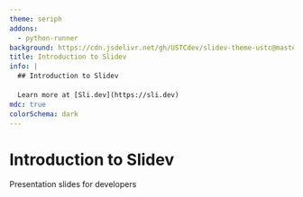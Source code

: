 ```yaml
---
theme: seriph
addons:
  - python-runner
background: https://cdn.jsdelivr.net/gh/USTCdev/slidev-theme-ustc@master/assets/backgrounds/bg3.jpg
title: Introduction to Slidev
info: |
  ## Introduction to Slidev 

  Learn more at [Sli.dev](https://sli.dev)
mdc: true
colorSchema: dark
---
```


# Introduction to Slidev

<div />

<div op-80>
Presentation slides for developers
</div>

<div abs-br m-6 text-xl>
  <a href="https://github.com/slidevjs/slidev" target="_blank" class="slidev-icon-btn !border-none">
    <carbon:logo-github />
  </a>
</div>

<!-- to preload the modules -->
<Demo hidden />


---
transition: fade-out
layout: intro
class: mx-10
---

# \_Kerman {.font-mono.text-primary}

<div class="leading-8 opacity-80">
Slidev 团队成员 <br>
USTC 本科 2023级
</div>

<div my-16 w-min grid="~ cols-[40px_1fr] gap-y4" items-center justify-center ml--3>
  <div i-ri-github-line op50 ma text-xl/>
  <div><a href="https://github.com/KermanX" target="_blank">github.com/KermanX</a></div>
  <div i-ri-twitter-x-line op50 ma text-xl/>
  <div><a href="https://x.com/KermanX_" target="_blank">x.com/KermanX_</a></div>
  <div i-ri-bluesky-line op50 ma text-xl/>
  <div><a href="https://bsky.app/profile/kermanx.github.io" target="_blank">bsky.app/profile/KermanX.github.io</a></div>
</div>

<img src="./assets/avatar.jpg" rounded-full w-46 abs-tr mt-24 mr-48/>

<div flex="~ gap2">

</div>

---
transition: fade-out
layout: section
---

<div text-5xl pb-2>

Yet Another 

</div>

# Slides Maker?

---
layout: none
zoom: 0.8
preload: false
---

<Demo />

---
transition: slide-left
---

# Math?

Supports $\KaTeX$, a subset of $\LaTeX$.

$$ {1|2|3|4|all}
\begin{aligned}
\nabla \cdot \vec{E} &= \frac{\rho}{\varepsilon_0} \\
\nabla \cdot \vec{B} &= 0 \\
\nabla \times \vec{E} &= -\frac{\partial\vec{B}}{\partial t} \\
\nabla \times \vec{B} &= \mu_0\vec{J} + \mu_0\varepsilon_0\frac{\partial\vec{E}}{\partial t}
\end{aligned}
$$

---
transition: slide-left
---

# Graph?

<div />

<div grid grid-cols-2 gap-12>
<div>

````md
  ```mermaid
  graph TB
    A[Start] --> B{Is it working?}
    B -- Yes --> C[Continue]
    B -- No --> D[Fix it]
    D --> B
  ```
````

</div>

```mermaid
graph TB
  A[Start] --> B{Is it working?}
  B -- Yes --> C[Continue]
  B -- No --> D[Fix it]
  D --> B
```

</div>

---
clicks: 3
transition: slide-left
---

# Code? <span v-click="2"> Even editable! </span>

<div v-show="$clicks < 2">

````md magic-move
```cpp
#include <stdio.h>

int main() {
  printf("Hello, Slidev!\n");

  for (int i = 0; i < 10; i++) {
    printf("%d\n", i);
  }
}
```

```cpp
#include <iostream>

int main() {
  std::cout << "Hello, Slidev!" << std::endl;

  for (int i : std::views::iota(0, 10)) {
    std::cout << i << std::endl;
  }
}
```
````

</div>

<div v-show="$clicks >= 2">

```ts {monaco}
import { ref, watchEffect } from 'vue'

const a = ref(1)

watchEffect(() => {
  console.log(a.value)
})
```

</div>

---
transition: slide-left
---

# Interactivity?

<Connections class="mt-4"/>

<!-- <iframe v-click fixed right-0 w-120 h-68 top-30  src="https://sli.dev" ></iframe> -->

<iframe v-click fixed right-10 w-120 h-68 top-30 bottom-0  src="https://www.youtube.com/embed/dQw4w9WgXcQ?si=hCnWGH-S8ML-hjau" title="YouTube video player" frameborder="0" allow="accelerometer; autoplay; clipboard-write; encrypted-media; gyroscope; picture-in-picture; web-share" referrerpolicy="strict-origin-when-cross-origin" allowfullscreen></iframe>

---
transition: fade-out
---

# Animation & 3D?

<div class="w-60 relative">
  <div class="relative w-40 h-40">
    <img
      v-motion
      :initial="{ x: 800, y: -100, scale: 1.5, rotate: -50 }"
      :enter="final"
      class="absolute inset-0"
      src="https://sli.dev/logo-square.png"
      alt=""
    />
    <img
      v-motion
      :initial="{ y: 500, x: -100, scale: 2 }"
      :enter="final"
      class="absolute inset-0"
      src="https://sli.dev/logo-circle.png"
      alt=""
    />
    <img
      v-motion
      :initial="{ x: 600, y: 400, scale: 2, rotate: 100 }"
      :enter="final"
      class="absolute inset-0"
      src="https://sli.dev/logo-triangle.png"
      alt=""
    />
  </div>

  <div
    class="text-5xl absolute top-14 left-40 text-[#2B90B6] -z-1"
    v-motion
    :initial="{ x: -80, opacity: 0}"
    :enter="{ x: 0, opacity: 1, transition: { delay: 2000, duration: 1000 } }">
    Slidev
  </div>
</div>


<div v-drag="[474,126,489,410]" v-motion :initial="{opacity: 0}" :enter="{ opacity: 1, transition: { delay: 3000, duration: 2000 } }">
<TresCanvas v-bind="state">
  <Scene />
</TresCanvas>
<div op-80 abs-br>
by <span italic>Alvaro Saburido</span>
</div>
</div>


<!-- vue script setup scripts can be directly used in markdown, and will only affects current page -->
<script setup lang="ts">
const final = {
  x: 0,
  y: 0,
  rotate: 0,
  scale: 1,
  transition: {
    type: 'spring',
    damping: 10,
    stiffness: 20,
    mass: 2
  }
}

import { TresCanvas } from '@tresjs/core';
import { onMounted, reactive, ref } from 'vue';
import { BasicShadowMap, NoToneMapping, SRGBColorSpace } from 'three';
import Scene from './components/Scene.vue';

const state = reactive({
	alpha: true,
	transparent: true,
	shadowMapType: BasicShadowMap,
	outputColorSpace: SRGBColorSpace,
	toneMapping: NoToneMapping,
});
</script>

---
transition: fade-out
---

# Open Source & Free!

<div />

#### 假设：

- 学生 (USTC)
- 没有/几乎没有 JavaScript / HTML / CSS 经验

<div h-2 />

#### 目标：

- 对于学术报告，提高制作效率：
    - 学术幻灯片只需要排版和代码展示，基于文本的方式最为高效
    - 专注于文本内容，自带优雅的样式
- 对于演讲，使你的幻灯片更吸引人
    - 制作可交互的幻灯片
    - Slidev is Hackable，只有想象力是限制


---
layout: section
transition: fade-out
---

<h1>
<span class="text-white!"> Your First </span>
<span class="slidev"> Slidev </span>
</h1>

<style>
.slidev {
  background-color: #2B90B6;
  background-image: linear-gradient(45deg, #4EC5D4 10%, #146b8c 80%);
  background-size: 100%;
  -webkit-background-clip: text;
  -moz-background-clip: text;
  -webkit-text-fill-color: transparent;
  -moz-text-fill-color: transparent;
}
</style>

---

<div op-80> Option 1: </div>

# Stackblitz 在线环境

<div />

<div font-bold text-2xl class="font-[Consolas]" border="b dashed" w-min> https://sli.dev/new </div>

<div float-right mt--16>

优点：无需任何配置，只需要浏览器

缺点：编辑体验不如本地环境

</div>

<img src="./assets/stackblitz.png" />

---

<div op-80> Option 2: </div>

# 本地环境

<div />

1. 安装 Node.js

    - 打开 <a href="https://nodejs.org/" class="font-[Consolas] text-blue border-b ml-1"> https://nodejs.org/ </a>
    - 点击下载按钮并安装

2. 换源 (可选)

    打开终端，运行以下命令

```bash
  npm config set registry https://registry.npmmirror.com
```

---

<div op-80> 本地环境 </div>

# 创建 Slidev 项目

- 打开终端

- 创建 Slidev 项目

```bash
  npm create slidev@latest
```

- 进入项目目录

```bash
  cd my-slidev
```

- 打开 VSCode

```bash
  code .
```

---

<div op-80> 本地环境 </div>

# 运行 Slidev

<div />

打开终端（推荐使用 VSCode 内置终端），执行以下命令：

```bash
npm run dev
```

会自动打开一个浏览器窗口，显示你的幻灯片

尝试编辑 `slides.md` 文件，保存后浏览器会自动更新内容

---

<div op-80> 本地环境 </div>

# VSCode 拓展

<div />

搜索 “Slidev”，安装拓展

<v-clicks at="1">

- [点击 Slidev 图标]{.text-red}
- [幻灯片导航]{.text-yellow}
- [幻灯片预览]{.text-green}

</v-clicks>

<img src="./assets/vscode.png" fixed right-0 top-0 bottom-0 h-full />

<div v-click border="2 red rounded" v-drag="[510,283,44,43]" />

<div v-click border="2 yellow rounded" v-drag="[555,46,216,276]" />

<div v-click border="2 green rounded" v-drag="[555,323,216,214]" />

---

# 用户界面

<div />

<div grid grid-cols-2 gap-12>
<div>

#### 导航栏 {.mb-2}

- <carbon-maximize /> 全屏播放
- <carbon-arrow-left /><carbon-arrow-right /> 上一步/下一步
- <carbon-apps /> 幻灯片列表
- <carbon-user-avatar /> 打开摄像头
- <carbon-video /> 录制演讲
- <carbon-pen /> 绘图
- <carbon-text-annotation-toggle /> 编辑幻灯片


</div>
<div>

#### 快捷键 {.mb-2}

- <carbon-arrow-left /><carbon-arrow-right /><span class="acc-key"> SPACE </span> 上一步/下一步
- <carbon-arrow-up /><carbon-arrow-down /> 上一张/下一张 <span ml-1 op-80>(跳过动画)</span>
- <span class="acc-key"> F </span> 全屏

</div>
</div>

<svg v-drag="[317,275,128,239,12]" op-60 width="275" height="463" viewBox="0 0 275 463" fill="none" xmlns="http://www.w3.org/2000/svg">
<path d="M134.511 461.181C134.611 462.004 135.359 462.589 136.181 462.489L149.582 460.858C150.405 460.758 150.99 460.01 150.89 459.187C150.79 458.365 150.042 457.78 149.22 457.88L137.308 459.33L135.858 447.418C135.758 446.595 135.01 446.01 134.187 446.11C133.365 446.21 132.78 446.958 132.88 447.78L134.511 461.181ZM1.17697 6.48952C51.5194 0.508233 102.808 3.25775 146.963 16.3754C191.121 29.4936 228.037 52.9439 249.849 88.2878C271.644 123.605 278.503 171.033 262.098 232.425C245.685 293.845 206.001 369.162 134.819 460.075L137.181 461.925C208.499 370.838 248.44 295.155 264.996 233.2C281.559 171.217 274.731 122.895 252.401 86.7122C230.088 50.556 192.442 26.7564 147.818 13.4996C103.192 0.24223 51.4806 -2.50825 0.823027 3.51048L1.17697 6.48952Z" fill="white" stroke-dasharray="4 4" />
</svg>

<div border="t-2 r-2 dashed white op-60" fixed left-0 bottom-0 w-90 h-10 />

<style>
.slidev-icon {
  @apply ml-2 border border-#777 border-rounded border-op-50 p-1 text-2xl mb--1;
}
.acc-key {
  @apply mx-2 border border-#777 border-rounded border-op-50 p-1 text-4 leading-5 mb--1 min-w-7 inline-block text-center;
}
</style>

---
layout: section
---

# 语法介绍

---

# Markdown

<div />

<div grid grid-cols-2 gap-12>
<div>

幻灯片的内容使用 Markdown 语法编写

```md
# 标题

- 列表项 1
- 列表项 2

**粗体** *斜体* ~~删除线~~

[链接](https://sli.dev)
```

</div>
<div mt-14>

# 标题

- 列表项 1
- 列表项 2

**粗体** *斜体* ~~删除线~~

[链接](https://sli.dev){.text-blue}

</div>
</div>

<style>
li {
  @apply !leading-8;
}
</style>

---
clicks: 3
---

# HTML & Vue

<div />

HTML 和 Vue 提供更强大的灵活性

<div grid grid-cols-2 gap-12>
<div>

```md
<div style="color: red">
  Some HTML
</div>
<div v-for="i in 3">{{ 2**i }}</div>
```

</div>
<div mt-1>

<div style="color: red">
  Some HTML
</div>

<div v-for="i in 3">{{ 2**i }}</div>

</div>
</div>

<div v-click grid grid-cols-4 gap-4 mt-16>
<div border="2 #74c7ec rounded-xl" bg="#74c7ec op-20" py-2 px-4 min-h-26 max-h-max>
Markdown <span text-xs op-90>(Standard)</span>
<div border="2 #e0744c rounded-xl" bg="#e0744c op-20" py-2 px-4 mt-1>
HTML
</div>
</div>
<div border="2 #42d392 rounded-xl" bg="#42d392 op-20" py-2 px-4 min-h-26 max-h-max>
Vue
<div border="2 #e0744c rounded-xl" bg="#e0744c op-20" py-2 px-4 mt-1>
HTML
</div>
</div>
<div col-span-2 flex gap-4 v-click="2">
<carbon-arrow-right text-3xl mt-8/>
<div flex-grow border="2 #2a90b5 rounded-xl" bg="#2a90b5 op-20" py-2 px-4 transition-all duration-500 h-26 :class="$clicks > 2 ? 'h-42' : ''">
Slidev Syntax
<div flex children:flex-grow gap-4 children:text-center>
<div border="2 #74c7ec rounded-xl" bg="#74c7ec op-20" py-2 px-4 mt-1>
Markdown
</div>
<div border="2 #42d392 rounded-xl" bg="#42d392 op-20" py-2 px-4 mt-1>
Vue
</div>
<div border="2 #e0744c rounded-xl" bg="#e0744c op-20" py-2 px-4 mt-1>
HTML
</div>
</div>
<div border="2 #aaaaaa rounded-xl" bg="#aaaaaa op-20" py-2 px-4 mt-4 mb-2 transition forward:delay-200 op-0 :class="$clicks > 2 ? 'op-100' : ''">
Custom Syntax
</div>
</div>
</div>
</div>

---

# UnoCSS

<div />

CSS 和 UnoCSS 提供更多的样式选择

需要一些学习。可能比 LaTeX 更简单和直观

<div grid grid-cols-2 gap-12>
<div flex flex-col gap-4>

```md
<div text-blue> Text color </div>

<div text-2xl> Text size </div>

<div border="1 blue"> Border </div>

<div bg="blue op-40"> Background </div>

<div pl-8> Padding </div>
```

</div>

<div mt-1 flex flex-col gap-6>
<div text-blue> Text color </div>

<div text-2xl mt--1> Text size </div>

<div border="1 blue"> Border </div>

<div bg="blue op-40"> Background </div>

<div pl-8> Padding </div>

</div>
</div>

---

# 声明式 CSS

当然，我们也可以使用普通的 CSS

- 全局 CSS: `./style.css`
- 每个幻灯片的专属 CSS: `style` 标签：

```vue
# My slide

<style>
h1 {
  color: red;
  // Or: @apply text-red;
}
</style>

---

# This won't be red
```

---

# 常用布局

基于 Web 的幻灯片有更多的布局选择

<div mt--4 />

- Grid：静态分配空间

<div grid grid-cols-2 gap-12>

```md
<div grid grid-cols-2 gap-4>
  <div border p-2> Left  </div>
  <div border p-2> Right </div>
</div>
```

<div grid grid-cols-2 gap-4 p-2 :className="className">
<div border p-2> Left  </div>
<div border p-2> Right </div>
</div>
</div>

- Flex：动态分配空间

<div grid grid-cols-2 gap-12>

<div w-100>

```md
<div flex gap-4>
  <div border p-2> Item  </div>
  <div border p-2> Large Item </div>
  <div border p-2 flex-grow> Rest </div>
</div>
```

</div>

<div flex gap-4 p-2 :className="className">
<div border p-2> Item  </div>
<div border p-2> Large Item </div>
<div border p-2 flex-grow> Rest </div>
</div>
</div>

<div v-click mt-2 text-xl flex items-bottom>
<simple-icons-mdnwebdocs text-blue mr-3 /><span>MDN Web Docs</span>
<a href="https://developer.mozilla.org/zh-CN/" class="font-[Consolas] ml-6 text-lg block mt-0.5 align-bottom"> https://developer.mozilla.org/zh-CN/ </a>
</div>

<!-- <div grid grid-cols-3>
<label><input type="checkbox" v-model="item1" :disabled="item1" /><code> items-start </code></label>
<label><input type="checkbox" v-model="item2" :disabled="item2" /><code> items-center </code></label>
<label><input type="checkbox" v-model="item3" :disabled="item3" /><code> items-end </code></label>
<label><input type="checkbox" v-model="justify1" :disabled="justify1" /><code> justify-start </code></label>
<label><input type="checkbox" v-model="justify2" :disabled="justify2" /><code> justify-center </code></label>
<label><input type="checkbox" v-model="justify3" :disabled="justify3" /><code> justify-end </code></label>
</div> -->

<script setup>
import { ref, computed } from 'vue'
const items = ref(0)
const justify = ref(0)
const item1 = computed({ get: () => items.value == 0, set: () => items.value = 0 })
const item2 = computed({ get: () => items.value == 1, set: () => items.value = 1 })
const item3 = computed({ get: () => items.value == 2, set: () => items.value = 2 })
const justify1 = computed({ get: () => justify.value == 0, set: () => justify.value = 0 })
const justify2 = computed({ get: () => justify.value == 1, set: () => justify.value = 1 })
const justify3 = computed({ get: () => justify.value == 2, set: () => justify.value = 2 })
const className = computed(() => {
  return [
    'items-start',
    'items-center',
    'items-end',
  ][items.value] + ' ' + [
    'justify-start',
    'justify-center',
    'justify-end',
  ][justify.value]
})
</script>

---

# 分隔幻灯片

以上是单张幻灯片的编写方式，如何编写多张幻灯片？

```md
# 第一页

第一页的内容

---

# 第二页

第二页的内容
```

<div mt-8 op-80>

注：VSCode 拓展会使用蓝色线条突出分隔符

</div>

---

# 配置幻灯片

为幻灯片添加属性！

```md
---
theme: seriph
---

# 第一张幻灯片

---
layout: intro
---

# 第二页的布局是 intro！

---

# 第三页没有任何配置
```

<div v-click rounded-xl border="2 yellow" v-drag="[61,145,221,80]" />

<div v-after text-yellow v-drag="[302,135,363,NaN]">

第一页前的配置是 `Headmatter`

用于配置整个文稿的属性

</div>

<div v-click rounded-xl border="2 green" v-drag="[58,289,221,80]" />

<div v-after text-green v-drag="[299,279,363,NaN]">

其他每页前的配置是 `Frontmatter`

用于配置单页的属性

</div>

<div v-click rounded-xl border="2 red" v-drag="[59,428,223,44]" />

<div v-after text-red v-drag="[295,421,363,NaN]">

`Headmatter` 和 `Frontmatter` 都是可选的

</div>

---

# 数学公式

<div />

<div grid grid-cols-2 gap-12>
<div>

```md
  行内公式：$1 + 1 = \textcircled{9}$


  多行公式：
  $$ {all|1|2}
  \begin{aligned}
  a x^2 + b x + c &= 0 \\
  x &= \frac{-b \pm \sqrt{b^2 - 4ac}}
            {2a}
  \end{aligned}
  $$
```

</div>
<div>


行内公式：$1 + 1 = \textcircled{9}$

<div h-2 />

多行公式：
$$ {all|1|2}
\begin{aligned}
a x^2 + b x + c &= 0 \\
x &= \frac{-b \pm \sqrt{b^2 - 4ac}}{2a}
\end{aligned}
$$

</div>
</div>


---

# 代码块

<div />

朴实无华的代码块，语法和 Markdown 相同

<div grid grid-cols-2 gap-12>

````md
  ```js
  console.log('Hello, Slidev!')
  ```
````

```js
console.log('Hello, Slidev!')
```

</div>

<div>

带有动态突出显示的代码块

<div grid grid-cols-2 gap-12>

````md
  ```js {1-2|3|4}
  const a = 2;
  const b = 3;
  const c = a ** b;
  console.log(c);
  ```
````

```js {1-2|3|4}
const a = 2;
const b = 3;
const c = a ** b;
console.log(c);
```

</div>
</div>

---
class: code-sm
---

<!-- # 代码编辑器

<div grid grid-cols-2 gap-4 mb-4>

````md
  ```js {monaco}
  console.log('Hello, Slidev!')
  ```
````

```js {monaco}
console.log('Hello, Slidev!')
```

</div> -->


# 代码运行器 <span text-lg text-white op-80> 内置 JavaScript & TypeScript, Python 可安装插件 </span>

<div grid grid-cols-2 gap-4>

````md
  ---
  addons:
    - python-runner
  ---

  <!-- ... -->

  ```py {monaco-run}
  import pandas as pd
  from termcolor import colored

  print(colored("Slidev", "blue"))
  df = pd.DataFrame({
    'a': [1, 2],
    'b': [3, 4]
  })
  print(df)
  ```
````

```python {monaco-run}
import pandas as pd
from termcolor import colored

print(colored("Slidev", "blue"))
df = pd.DataFrame({
  'a': [1, 2],
  'b': [3, 4]
})
print(df)
```

</div>

---

# 点击动画

我也不知道为什么叫 “点击动画”，其实就是一步一步的动画意思

<div grid grid-cols-2 gap-12 mb-6>

```md
<div> 1 + 1 = ? </div>
<div v-click> ⑨ ? </div>
<div v-click> No! </div>
<div v-after> It's 2. </div>
```

<div>

<div> 1 + 1 = ? </div>
<div v-click> ⑨ ? </div>
<div v-click> No! </div>
<div v-after> It's 2. </div>

</div>
</div>

<div v-click>

- `v-click`: 下一步才显示
- `v-after`: 和上一个 `v-click` 或 `v-after` 同时显示

</div>

---

# 列表动画

对于列表和表格，写一堆 `v-click` 也太麻烦了

<div grid grid-cols-2 gap-12 mt--2>

```md
<v-clicks>

- Option 1
- Option 2
- Option 3

</v-clicks>

<v-clicks>

| ID | Data |
| -- | ---- |
| 1  | A    |
| 2  | B    |

</v-clicks>
```

<div>

<v-clicks>

- Option 1
- Option 2
- Option 3

</v-clicks>

<div h-26 />

<v-clicks>

| ID | Data |
| -- | ---- |
| 1  | A    |
| 2  | B    |

</v-clicks>

</div>
</div>

---
clicks: 3
---

# 不按顺序的动画

这也是一种常见的情况

<div grid grid-cols-2 mt--2>

```md
<div v-click="2"> Third  </div>
<div v-click="0"> First  </div>
<div v-click="1"> Second </div>
```

<div pt-2 pl-12>

<div v-click="2"> Third  </div>
<div v-click="0"> First  </div>
<div v-click="1"> Second </div>

</div>
</div>

<div h-8 />

# 编程式的动画

<div grid grid-cols-2 mt--2>

```vue
<div :class="{'text-red': $clicks > 2}">
  will change color
</div>
```

<div pt-2 pl-12>

<div :class="{'text-red': $clicks > 2}">
  will change color
</div>

</div>
</div>

在 frontmatter 使用 `clicks: 3` 来控制动画步骤总数

---
transition: view-transition
---

# 其他很强大的动画类型

<div />

- Slide transition

- <span view-transition-title> CSS view transition </span>

- CSS transition property

- Motion

---
transition: view-transition
---

# <span view-transition-title> View Transition </span>

很酷，对吧

```md
---
transition: view-transition
---

# 其他很强大的动画类型

- <span view-transition-title> CSS view transition </span>

---
transition: view-transition
---

# <span view-transition-title> View Transition </span>
```

---

# Icons

<div />

<div grid grid-cols-2 gap-12>

```md
<carbon-logo-github />
<i i-carbon-chart-column />
```

<div flex flex-col gap-2 mt-2 text-xl>
<carbon-logo-github />
<i i-carbon-chart-column />
</div>
</div>

<div class="font-[Consolas]" mt-4> <a href="https://icones.js.org/">https://icones.js.org/</a> </div>

<iframe src="https://icones.js.org/" h-120 mt-2 class="origin-left-top w-150% scale-67" />

---
dragPos:
  square: 677,37,167,_,-16
---

# Draggable Elements

Double-click on the draggable elements to edit their positions.

<br>

###### Directive Usage

```md
<img v-drag="'square'" src="https://sli.dev/logo.png">
```

<br>

###### Component Usage

```md
<v-drag text-3xl>
  <div class="i-carbon:arrow-up" />
  Use the `v-drag` component to have a draggable container!
</v-drag>
```

<v-drag pos="663,206,261,_,-15">
  <div text-center text-3xl border border-main rounded>
    Double-click me!
  </div>
</v-drag>

<img v-drag="'square'" src="https://sli.dev/logo.png">

###### Draggable Arrow

```md
<v-drag-arrow two-way />
```

<v-drag-arrow pos="630,426,253,46" two-way op70 />

---
layout: section
---

# 一些技巧

---

# 演示

- Option 1: **投屏 / HDMI**
    - 我的首选

- Option 2: **局域网**
    - 你的电脑启动 `npm run dev --remote`，目标设备访问该地址
    - 不同设备，演讲者可以看演讲者视图，进度和绘图同步
    - 科大好像不支持

- Option 3: **导出到 PPTX / PDF**
    - 丧失交互性
    - 不得已的选择

- Option 4: **部署到 GitHub Pages 等**
    - 任何时候都可以访问
    - 无法同步进度和绘图

<style>
li p {
  @apply mb-0 mt-1;
}
</style>

---

# 导出

<div relative v-mark.cross.red>

```bash
npm run export --format pdf
npm run export --format pptx
npm run export --format png
```

会有提示要求你安装 Playwright，可能面临网络问题

PPTX 是一堆图片

导出有很多有用的选项，参见我们的文档

<div v-click="1" absolute inset-0 bg="#121212 op-80" />
</div>

<div v-after text-2xl text-center mt-16>

即将推出更易用、更稳定的导出方式，敬请期待！

[(前几天才想到思路，来不及写完了😇)]{.op-90.text-lg}

</div>

---

# 部署

<div />

编译成静态网站：

```bash
npm run build
npm run build --base /folder/
```

生成的代码在 `dist` 目录下

或者，使用托管服务，解放双手

- GitHub Pages / Netlify / Vercel

Slidev 官网有指南，非常方便

---

# AI

<div />

<div grid grid-cols-2 gap-4 mb-12>
<div>

- Bolt.new (有专门的 Slidev 选项)

<video src="./assets/boltnew.mp4" autoplay loop muted w-100 mt-4 float-right />

</div>
<div>

- GitHub Copilot / Cursor / ...

![](./assets/copilot.png){.w-100.text-right.mt-4}

</div>
</div>

---

# 网络问题

<div />

- 代理
- 换源
- PNPM
- GitHub Codespace

---

# 一些提示

<div />

- PPT 和 Slidev 的适用场景不同，有的时候 PPT 更合适
- 适用 Slidev 时，先确定是追求效率还是质量
    - 追求效率：Slidev 里只需要写文本，就可以获得不错的排版
        - 写好了文章，需要做汇报的情况
    - 追求质量：编写 CSS 和 Vue，可以做出完美效果，但需要更多时间
        - 专业演讲，需要更好的效果
- Slidev 中的高级功能需要一些 JavaScript / CSS 知识，如果没有基础，琢磨起来比较耗时
  
  可以在社区里（群里）提问

---

# 更多功能，参见文档 <span ml-6 text-white class="font-[Consolas]"> https://cn.sli.dev </span>

<div h-4 />

<iframe src="https://cn.sli.dev/features/" class="origin-left-top w-150% scale-67"  h-160 />

---

# 加入我们的社区

欢迎提 issue 和问题，也欢迎 PR

- <carbon-earth-europe-africa-filled /> Website: https://sli.dev <div h-2/>
- <carbon-logo-github /> GitHub: https://github.com/slidevjs/slidev <div h-2/>
- <carbon-logo-discord /> Discord: https://chat.sli.dev <div h-2/>
- <cib-tencent-qq /> QQ Group: <span font-mono text-blue2>978643067</span>

<img src="./assets/qqgroup.jpg" rounded-xl v-drag="[607,100,305,NaN]" />

<style>
a {
  @apply font-[Consolas] text-blue2;
}

li {
  @apply leading-10 text-xl;
}
</style>

---
layout: section
---

## 题外话

# TypeScript 开源社区

---

# 什么是开源

<div />

<v-clicks>

- 字面意思：开放源代码

- 做慈善？/ 另一种商业模式？/ 玩？

- <span text-2xl> **开源是一种礼物<div h-2/>互惠不是目的** </span>

</v-clicks>

<div v-after>

<div v-drag="[478,201,480,311]">
<div text-blue>
https://talks.antfu.me/2024/vueconf-shenzhen/3
</div>
<h2>Yak Shaving <span op50 font-serif italic mb--1 text-26px> by Anthony Fu </span></h2>
<img src="./assets/yakshaving.png" rounded-lg shadow-xl w-120 border="~ gray/25" mt-1 />
</div>
</div>

---

# 开源世界里不同的社区

<div />

- Linux 为代表的社区和 TypeScript 社区
    - 有相似之处
    - 成员上几乎没有交集
    - 有很多不同

- TypeScript / JavaScript 的特性
    - 脚本语言，更加难闭源
    - 大多数代码用于编写 UI，没必要隐藏代码
    - Web 世界开放共享的文化
    - “顺手就开源了” / “开源了没坏处” （当然，公开代码 ≠ 维护项目）

---

# 我参与开源的一年

<div />

- 第一次使用 Slidev 是在初中，那时 Slidev 刚发布不久，非常火爆

- 今年二月提交了第一个 PR，随后加入了 Slidev 团队

- 修复 bug、添加功能、重构代码、回答社区里的问题

- 甚至修复了一个我初中就碰到的 bug（很有趣的经历）

- 为 Slidev 编写 VSCode 拓展时，想到去开发 reactive-vscode 这个库

- 以此为契机，结识了很多朋友，包括 Slidev 的作者 Anthony Fu

- 参加了 VueConf 2024，Rolldown 团队成员告诉我 “Rust 不难”

- 于是第三次入门 Rust，终于入门成功

---

# 一些信息

<div />

1. 开源是一种礼物。不要功利地看待，但坚信它对你的价值

2. 如果你想参与开源，JavaScript / TypeScript 社区是一个很好的起点

    - 门槛不高
    - 社区活跃
    - 华人参与度不错

3. 参与开源可能需要一个契机。从你的需求出发，找到一个感兴趣的项目

---

# 其他感想

<div />

1. GitHub 上的星星数只能作相对比较，不能作绝对比较

2. 那面绿墙只能说明这位用户是否还在使用 GitHub

3. 使用英文和 minimal reproduction

---
layout: end
---

谢谢大家！
